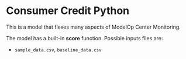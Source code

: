 # Consumer Credit Python
This is a model that flexes many aspects of ModelOp Center Monitoring.

The model has a built-in **score** function. Possible inputs files are:
* `sample_data.csv`, `baseline_data.csv`
